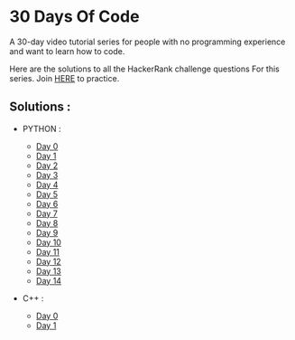 # 30 Days Of Code

A 30-day video tutorial series for people with no programming experience and want to learn how to code.

Here are the solutions to all the HackerRank challenge questions For this series. Join [HERE](http://hr.gs/fdeeee) to practice.

## Solutions :

* PYTHON :
    * [Day 0](https://github.com/Shivang-Bhandari/30-Days-of-Code/blob/master/python/Day00.py)
    * [Day 1](https://github.com/Shivang-Bhandari/30-Days-of-Code/blob/master/python/Day01.py)
    * [Day 2](https://github.com/Shivang-Bhandari/30-Days-of-Code/blob/master/python/Day02.py)
    * [Day 3](https://github.com/Shivang-Bhandari/30-Days-of-Code/blob/master/python/Day03.py)
    * [Day 4](https://github.com/Shivang-Bhandari/30-Days-of-Code/blob/master/python/Day04.py)
    * [Day 5](https://github.com/Shivang-Bhandari/30-Days-of-Code/blob/master/python/Day05.py)
    * [Day 6](https://github.com/Shivang-Bhandari/30-Days-of-Code/blob/master/python/Day06.py)
    * [Day 7](https://github.com/Shivang-Bhandari/30-Days-of-Code/blob/master/python/Day07.py)
    * [Day 8](https://github.com/Shivang-Bhandari/30-Days-of-Code/blob/master/python/Day08.py)
    * [Day 9](https://github.com/Shivang-Bhandari/30-Days-of-Code/blob/master/python/Day09.py)
    * [Day 10](https://github.com/Shivang-Bhandari/30-Days-of-Code/blob/master/python/Day10.py)
    * [Day 11](https://github.com/Shivang-Bhandari/30-Days-of-Code/blob/master/python/Day11.py)
    * [Day 12](https://github.com/Shivang-Bhandari/30-Days-of-Code/blob/master/python/Day12.py)
    * [Day 13](https://github.com/Shivang-Bhandari/30-Days-of-Code/blob/master/python/Day13.py)
    * [Day 14](https://github.com/Shivang-Bhandari/30-Days-of-Code/blob/master/python/Day14.py)

* C++ :
    * [Day 0](https://github.com/Shivang-Bhandari/30-Days-of-Code/blob/master/C++/Day00.cpp)
    * [Day 1](https://github.com/Shivang-Bhandari/30-Days-of-Code/blob/master/C++/Day01.cpp)
